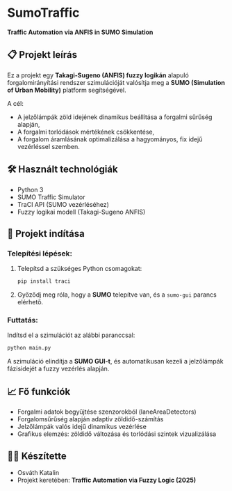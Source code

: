 # SumoTraffic
**Traffic Automation via ANFIS in SUMO Simulation**

## 📋 Projekt leírás

Ez a projekt egy **Takagi-Sugeno (ANFIS) fuzzy logikán** alapuló forgalomirányítási rendszer szimulációját valósítja meg a **SUMO (Simulation of Urban Mobility)** platform segítségével.

A cél:
- A jelzőlámpák zöld idejének dinamikus beállítása a forgalmi sűrűség alapján,
- A forgalmi torlódások mértékének csökkentése,
- A forgalom áramlásának optimalizálása a hagyományos, fix idejű vezérléssel szemben.

## 🛠️ Használt technológiák
- Python 3
- SUMO Traffic Simulator
- TraCI API (SUMO vezérléséhez)
- Fuzzy logikai modell (Takagi-Sugeno ANFIS)

## 🚀 Projekt indítása

### Telepítési lépések:
1. Telepítsd a szükséges Python csomagokat:
   ```bash
   pip install traci
   ```
2. Győződj meg róla, hogy a **SUMO** telepítve van, és a `sumo-gui` parancs elérhető.

### Futtatás:

Indítsd el a szimulációt az alábbi paranccsal:
```bash
python main.py
```
A szimuláció elindítja a **SUMO GUI-t**, és automatikusan kezeli a jelzőlámpák fázisidejét a fuzzy vezérlés alapján.

## 📈 Fő funkciók
- Forgalmi adatok begyűjtése szenzorokból (laneAreaDetectors)
- Forgalomsűrűség alapján adaptív zöldidő-számítás
- Jelzőlámpák valós idejű dinamikus vezérlése
- Grafikus elemzés: zöldidő változása és torlódási szintek vizualizálása

## 👨‍💻 Készítette
- Osváth Katalin
- Projekt keretében: **Traffic Automation via Fuzzy Logic (2025)**
